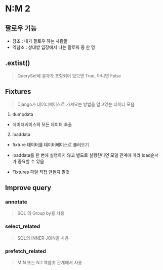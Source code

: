 # N:M 2

## 팔로우 기능
- 참조 : 내가 팔로우 하는 사람들
- 역참조 : 상대방 입장에서 나는 팔로워 중 한 명

## .extist()
> QuerySet에 결과가 포함되어 있으면 True, 아니면 False

## Fixtures
> Django가 데이터베이스로 가져오는 방법을 알고있는 데이터 모음

1. dumpdata
- 데이터베이스의 모든 데이터 추출
2. loaddata
- fixture 데이터를 데이터베이스로 불러오기
- loaddata를 한 번에 실행하지 않고 별도로 실행한다면 모델 관계에 따라 load순서가 중요할 수 있음

- Fixtures 파일 직접 만들지 말것

## Improve query

### annotate
> SQL 의 Group by를 사용

### select_related
> SQL의 INNER JOIN을 사용

### prefetch_related
> M:N 또는 N:1 역참조 관계에서 사용

